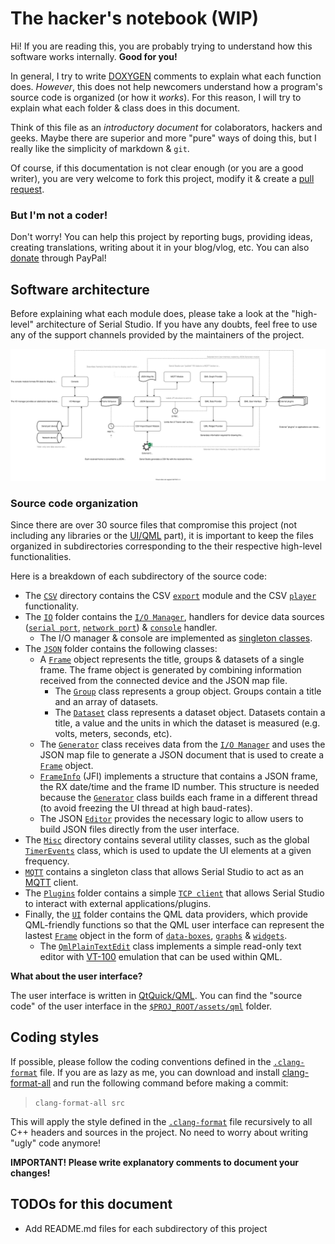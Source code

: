 # The hacker's notebook (WIP)

Hi! If you are reading this, you are probably trying to understand how this software works internally. **Good for you!**

In general, I try to write [DOXYGEN](https://www.doxygen.nl/index.html) comments to explain what each function does. *However*, this does not help newcomers understand how a program's source code is organized (or how it *works*). For this reason, I will try to explain what each folder & class does in this document. 

Think of this file as an *introductory document* for colaborators, hackers and geeks. Maybe there are superior and more "pure" ways of doing this, but I really like the simplicity of markdown & `git`.

Of course, if this documentation is not clear enough (or you are a good writer), you are very welcome to fork this project, modify it & create a [pull request](https://docs.github.com/en/github/collaborating-with-pull-requests/proposing-changes-to-your-work-with-pull-requests/about-pull-requests).

### But I'm not a coder!

Don't worry! You can help this project by reporting bugs, providing ideas, creating translations, writing about it in your blog/vlog, etc. You can also [donate](https://www.paypal.com/donate?hosted_button_id=XN68J47QJKYDE) through PayPal!

## Software architecture

Before explaining what each module does, please take a look at the "high-level" architecture of Serial Studio. If you have any doubts, feel free to use any of the support channels provided by the maintainers of the project.

![Architecture](../doc/architecture/architecture.svg)

### Source code organization

Since there are over 30 source files that compromise this project (not including any libraries or the [UI/QML](../assets/qml) part), it is important to keep the files organized in subdirectories corresponding to the their respective high-level functionalities.

Here is a breakdown of each subdirectory of the source code:

- The [`CSV`](CSV) directory contains the CSV [`export`](CSV/Export.h) module and the CSV [`player`](CSV/Player.h) functionality.
- The [`IO`](IO) folder contains the [`I/O Manager`](IO/Manager.h), handlers for device data sources ([`serial port`](IO/DataSources/Serial.h), [`network port`](IO/DataSources/Network.h)) & [`console`](IO/Console.h) handler.
    - The I/O manager & console are implemented as [singleton classes](https://en.wikipedia.org/wiki/Singleton_pattern).
- The [`JSON`](JSON) folder contains the following classes:
	- A [`Frame`](JSON/Frame.h) object represents the title, groups & datasets of a single frame. The frame object is generated by combining information received from the connected device and the JSON map file.
		- The [`Group`](JSON/Group.h) class represents a group object. Groups contain a title and an array of datasets.
		- The [`Dataset`](JSON/Dataset.h) class represents a dataset object. Datasets contain a title, a value and the units in which the dataset is measured (e.g. volts, meters, seconds, etc).
	- The [`Generator`](JSON/Generator.h) class receives data from the [`I/O Manager`](IO/Manager.h) and uses the JSON map file to generate a JSON document that is used to create a [`Frame`](JSON/Frame.h) object.
	- [`FrameInfo`](JSON/FrameInfo.h) (JFI) implements a structure that contains a JSON frame, the RX date/time and the frame ID number. This structure is needed because the [`Generator`](JSON/Generator.h) class builds each frame in a different thread (to avoid freezing the UI thread at high baud-rates).
	- The JSON [`Editor`](JSON/Editor.h) provides the necessary logic to allow users to build JSON files directly from the user interface.
- The [`Misc`](Misc) directory contains several utility classes, such as the global [`TimerEvents`](Misc/TimerEvents.h) class, which is used to update the UI elements at a given frequency.
- [`MQTT`](MQTT) contains a singleton class that allows Serial Studio to act as an [MQTT](https://en.wikipedia.org/wiki/MQTT) client.
- The [`Plugins`](Plugins) folder contains a simple [`TCP client`](Plugins/Bridge.h) that allows Serial Studio to interact with external applications/plugins.
- Finally, the [`UI`](UI) folder contains the QML data providers, which provide QML-friendly functions so that the QML user interface can represent the lastest [`Frame`](JSON/Frame.h) object in the form of [`data-boxes`](UI/DataProvider.h), [`graphs`](UI/GraphProvider.h) & [`widgets`](UI/WidgetProvider.h). 
	- The [`QmlPlainTextEdit`](UI/QmlPlainTextEdit.h) class implements a simple read-only text editor with [VT-100](https://en.wikipedia.org/wiki/VT100) emulation that can be used within QML.

**What about the user interface?** 

The user interface is written in [QtQuick/QML](https://doc.qt.io/qt-5/qtquick-index.html). You can find the "source code" of the user interface in the [`$PROJ_ROOT/assets/qml`](../assets/qml) folder.

## Coding styles

If possible, please follow the coding conventions defined in the [`.clang-format`](../.clang-format) file. If you are as lazy as me, you can download and install [clang-format-all](https://github.com/eklitzke/clang-format-all) and run the following command before making a commit:

> `clang-format-all src`

This will apply the style defined in the [`.clang-format`](../.clang-format) file recursively to all C++ headers and sources in the project. No need to worry about writing "ugly" code anymore!

**IMPORTANT! Please write explanatory comments to document your changes!**

## TODOs for this document

- Add README.md files for each subdirectory of this project





